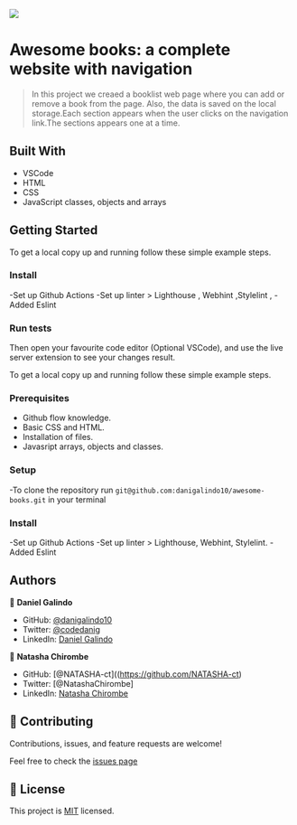 ![](https://img.shields.io/badge/Microverse-blueviolet)

# Awesome books: a complete website with navigation

> In this project we creaed a booklist web page where you can add or remove a book from the page. Also, the data is saved on the local storage.Each section appears when the user clicks on the navigation link.The sections appears one at a time.

## Built With

- VSCode
- HTML
- CSS
- JavaScript classes, objects and arrays

## Getting Started

To get a local copy up and running follow these simple example steps.

### Install
-Set up Github Actions
-Set up linter > Lighthouse , Webhint ,Stylelint ,
-Added Eslint

### Run tests

Then open your favourite code editor (Optional VSCode), and use the live server extension to see your changes result.

To get a local copy up and running follow these simple example steps.

### Prerequisites
- Github flow knowledge.
- Basic CSS and HTML.
- Installation of files.
- Javasript arrays, objects and classes.

### Setup
-To clone the repository run `git@github.com:danigalindo10/awesome-books.git` in your terminal

### Install
-Set up Github Actions
-Set up linter > Lighthouse, Webhint, Stylelint.
-Added Eslint


## Authors

👤 **Daniel Galindo**

- GitHub: [@danigalindo10](https://github.com/danigalindo10)
- Twitter: [@codedanig](https://twitter.com/codedanig)
- LinkedIn: [Daniel Galindo](https://www.linkedin.com/in/daniel-galindo-31b922236/)

👤 **Natasha Chirombe**

- GitHub: [@NATASHA-ct]((https://github.com/NATASHA-ct)
- Twitter: [@NatashaChirombe]
- LinkedIn: [Natasha Chirombe](linkedin.com/in/natasha-chirombe-1531aa17b)

## 🤝 Contributing

Contributions, issues, and feature requests are welcome!

Feel free to check the [issues page](https://github.com/danigalindo10/awesome-books/issues)

## 📝 License

This project is [MIT](./MIT.md) licensed.